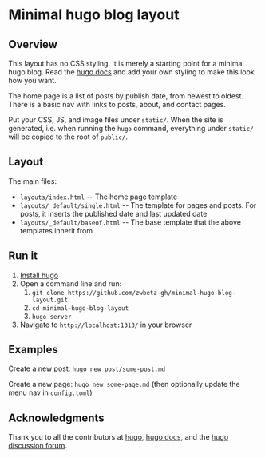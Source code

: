 # Minimal hugo blog layout

## Overview

This layout has no CSS styling. It is merely a starting point for a minimal hugo blog. Read the [hugo docs](https://gohugo.io/documentation/) and add your own styling to make this look how you want. 

The home page is a list of posts by publish date, from newest to oldest. There is a basic nav with links to posts, about, and contact pages. 

Put your CSS, JS, and image files under `static/`. When the site is generated, i.e. when running the `hugo` command, everything under `static/` will be copied to the root of `public/`. 

## Layout

The main files:

* `layouts/index.html` -- The home page template
* `layouts/_default/single.html` -- The template for pages and posts. For posts, it inserts the published date and last updated date
* `layouts/_default/baseof.html` -- The base template that the above templates inherit from

## Run it

1. [Install hugo](https://gohugo.io/getting-started/installing/)
1. Open a command line and run:
    1. `git clone https://github.com/zwbetz-gh/minimal-hugo-blog-layout.git`
    1. `cd minimal-hugo-blog-layout`
    1. `hugo server`
1. Navigate to `http://localhost:1313/` in your browser

## Examples

Create a new post: `hugo new post/some-post.md`

Create a new page: `hugo new some-page.md` (then optionally update the menu nav in `config.toml`)

## Acknowledgments

Thank you to all the contributors at [hugo](https://github.com/gohugoio/hugo/graphs/contributors), [hugo docs](https://github.com/gohugoio/hugoDocs/graphs/contributors), and the [hugo discussion forum](https://discourse.gohugo.io/).
